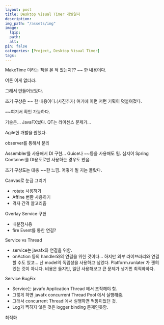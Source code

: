 ```yaml
---
layout: post
title: Desktop Visual Timer 개발일지
description:
img_path: "/assets/img"
image:
  lqip:
  path:
  alt:
pin: false
categories: [Project, Desktop Visual Timer]
tags:
---
```


MakeTime 이라는 책을 본 적 있는지??
~~ 한 내용이다.

여튼 이게 없더라.

그래서 만들어보았다.

초기 구상은 ~~ 한 내용이다.(사진추가)
여기에 이런 저런 기획이 덧붙여졌다.

~~여기서 확인 가능하다.

기술은... JavaFX썼다.
QT는 라이센스 문제가...

Agile한 개발을 원했다.

observer를 통해서 분리

Assembler를 사용해서 DI 구현...
Guice나 ~~등을 사용해도 됨. 심지어 Spring Container를 DI용도로만 사용하는 경우도 봤음.

초기 구상도는 대충 ~~한 느낌. 어떻게 될 지는 몰랐다.

Canvas로 눈금 그리기

- rotate 사용하기
- Affine 변환 사용하기
- 격자 간격 알고리즘

Overlay Service 구현

- 내분점사용
- fire Event를 통한 연결?

Service vs Thread

- service는 javafx와 연결을 위함.
- onAction 등의 handler와의 연결을 위한 것이다...
  하지만 외부 라이브러리와 연결할 수도 있고... 난 model의 독립성을 사용하고 싶었다.
  Platform.runlater 가 괜히 있는 것이 아니다. 비용은 들지만, 일단 사용해보고 큰 문제가 생기면 최적화하자.

Service BugFix

- Service는 javafx Application Thread 에서 조작해야 함.
- 그렇게 하면 javafx concurrent Thread Pool 에서 실행해줌.
- 그래서 concurrent Thread 에서 실행하면 먹통이었던 것.
- Log가 찍히지 않은 것은 logger binding 문제인듯함.

최적화
